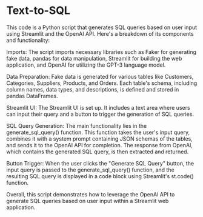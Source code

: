 # Text-to-SQL

This code is a Python script that generates SQL queries based on user input using Streamlit and the OpenAI API. Here's a breakdown of its components and functionality:

Imports: The script imports necessary libraries such as Faker for generating fake data, pandas for data manipulation, Streamlit for building the web application, and OpenAI for utilizing the GPT-3 language model.

Data Preparation: Fake data is generated for various tables like Customers, Categories, Suppliers, Products, and Orders. Each table's schema, including column names, data types, and descriptions, is defined and stored in pandas DataFrames.

Streamlit UI: The Streamlit UI is set up. It includes a text area where users can input their query and a button to trigger the generation of SQL queries.

SQL Query Generation: The main functionality lies in the generate_sql_query() function. This function takes the user's input query, combines it with a system prompt containing JSON schemas of the tables, and sends it to the OpenAI API for completion. The response from OpenAI, which contains the generated SQL query, is then extracted and returned.

Button Trigger: When the user clicks the "Generate SQL Query" button, the input query is passed to the generate_sql_query() function, and the resulting SQL query is displayed in a code block using Streamlit's st.code() function.

Overall, this script demonstrates how to leverage the OpenAI API to generate SQL queries based on user input within a Streamlit web application.




